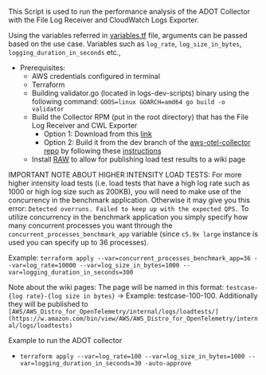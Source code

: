 This Script is used to run the performance analysis of the ADOT Collector with the File Log Receiver and CloudWatch Logs Exporter.

Using the variables referred in [variables.tf](https://gitlab.aws.dev/adot/adot-performance/-/blob/main/variables.tf) file, arguments can be passed based on the use case. Variables such as `log_rate`, `log_size_in_bytes`, `logging_duration_in_seconds` etc.,

* Prerequisites:
    * AWS credentials configured in terminal
    * Terraform
    * Building validator.go (located in logs-dev-scripts) binary using the following command: `GOOS=linux GOARCH=amd64 go build -o validator`
    * Build the Collector RPM (put in the root directory) that has the File Log Receiver and CWL Exporter
      * Option 1: Download from this [link](https://aws-otel-collector-test.s3.amazonaws.com/amazon_linux/amd64/v0.30.0-b98398c/aws-otel-collector.rpm)
      * Option 2: Build it from the dev branch of the [aws-otel-collector repo](https://github.com/aws-observability/aws-otel-collector) by following these [instructions](https://aws-otel-collector-test.s3.amazonaws.com/amazon_linux/amd64/v0.30.0-b98398c/aws-otel-collector.rpm) 
    * Install [RAW](https://code.amazon.com/packages/RustyAmazonWiki/trees/mainline) to allow for publishing load test results to a wiki page 

IMPORTANT NOTE ABOUT HIGHER INTENSITY LOAD TESTS: For more higher intensity load tests (i.e. load tests that have a high log rate such as 1000 or high log size such as 200KB), you will need to make use of the concurrency in the benchmark application. Otherwise it may give you this error: `Detected overruns. Failed to keep up with the expected QPS.`
To utilize concurrency in the benchmark application you simply specify how many concurrent processes you want through the `concurrent_processes_benchmark_app` variable (since `c5.9x large` instance is used you can specify up to 36 processes). 

Example: `terraform apply --var=concurrent_processes_benchmark_app=36 --var=log_rate=10000 --var=log_size_in_bytes=1000 --var=logging_duration_in_seconds=300`

Note about the wiki pages: The page will be named in this format: `testcase-{log rate}-{log size in bytes}` -> Example: testcase-100-100. Additionally they will be published to `[AWS/AWS_Distro_for_OpenTelemetry/internal/logs/loadtests/](https://w.amazon.com/bin/view/AWS/AWS_Distro_for_OpenTelemetry/internal/logs/loadtests)`

Example to run the ADOT collector 
- `terraform apply --var=log_rate=100 --var=log_size_in_bytes=1000 --var=logging_duration_in_seconds=30 -auto-approve`
